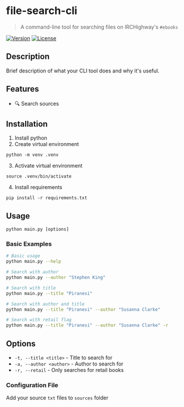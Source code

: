# file-search-cli

> A command-line tool for searching files on IRCHighway's `#ebooks`

[![Version](https://img.shields.io/npm/v/file-search-cli.svg)](https://npmjs.org/package/file-search-cli)
[![License](https://img.shields.io/npm/l/file-search-cli.svg)](https://github.com/username/file-search-cli/blob/main/LICENSE)

## Description

Brief description of what your CLI tool does and why it's useful.

## Features

- 🔍 Search sources

## Installation
1. Install python
2. Create virtual environment
```
python -m venv .venv
```
3. Activate virtual environment
```
source .venv/bin/activate
```
4. Install requirements
```
pip install -r requirements.txt
```
## Usage

```
python main.py [options]
```

### Basic Examples

```bash
# Basic usage
python main.py --help

# Search with author
python main.py --author "Stephen King"

# Search with title
python main.py --title "Piranesi"

# Search with author and title
python main.py --title "Piranesi" --author "Susanna Clarke"

# Search with retail flag
python main.py --title "Piranesi" --author "Susanna Clarke" -r
```

## Options

- `-t, --title <title>` - Title to search for
- `-a, --author <author>` - Author to search for
- `-r, --retail` - Only searches for retail books

### Configuration File

Add your source `txt` files to `sources` folder
```